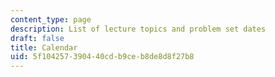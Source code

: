 ```yaml
---
content_type: page
description: List of lecture topics and problem set dates
draft: false
title: Calendar
uid: 5f104257-3904-40cd-b9ce-b8de8d8f27b8
---
```

